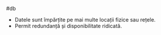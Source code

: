 #db
- Datele sunt împărțite pe mai multe locații fizice sau rețele.
- Permit redundanță și disponibilitate ridicată.